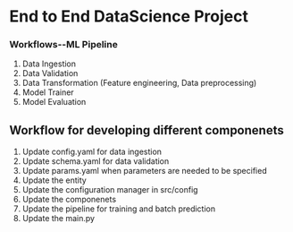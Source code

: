 # End to End DataScience Project 

### Workflows--ML Pipeline

1. Data Ingestion
2. Data Validation
3. Data Transformation (Feature engineering, Data preprocessing)
4. Model Trainer
5. Model Evaluation

## Workflow for developing different componenets

1. Update config.yaml for data ingestion
2. Update schema.yaml for data validation
3. Update params.yaml when parameters are needed to be specified
4. Update the entity
5. Update the configuration manager in src/config
6. Update the componenets
7. Update the pipeline for training and batch prediction
8. Update the main.py